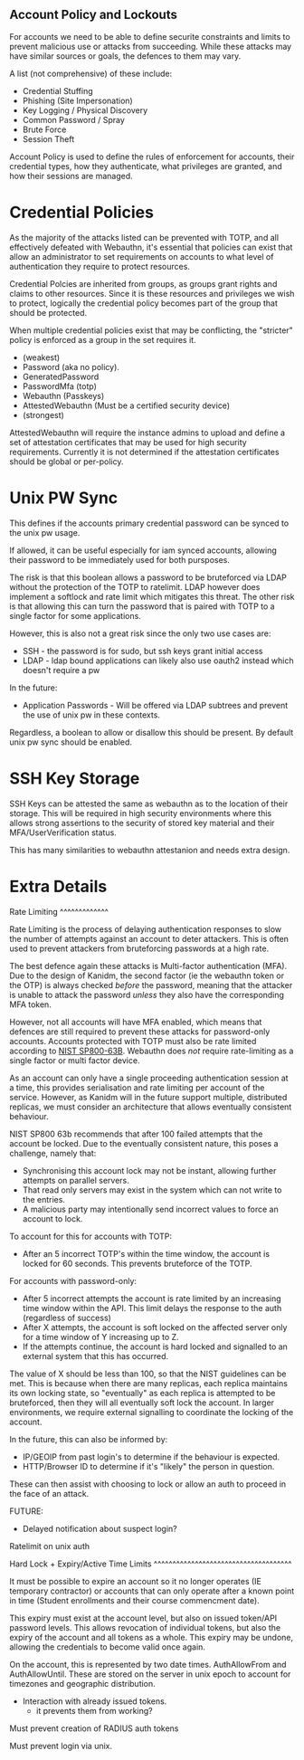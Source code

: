 Account Policy and Lockouts
---------------------------

For accounts we need to be able to define securite constraints and limits to prevent malicious use
or attacks from succeeding. While these attacks may have similar sources or goals, the defences
to them may vary.

A list (not comprehensive) of these include:

* Credential Stuffing
* Phishing (Site Impersonation)
* Key Logging / Physical Discovery
* Common Password / Spray
* Brute Force
* Session Theft

Account Policy is used to define the rules of enforcement for accounts, their credential types,
how they authenticate, what privileges are granted, and how their sessions are managed.

Credential Policies
===================

As the majority of the attacks listed can be prevented with TOTP, and all effectively defeated with
Webauthn, it's essential that policies can exist that allow an administrator to set requirements
on accounts to what level of authentication they require to protect resources.

Credential Polcies are inherited from groups, as groups grant rights and claims to other resources.
Since it is these resources and privileges we wish to protect, logically the credential policy becomes
part of the group that should be protected.

When multiple credential policies exist that may be conflicting, the "stricter" policy is enforced
as a group in the set requires it.

* (weakest)
* Password (aka no policy).
* GeneratedPassword
* PasswordMfa (totp)
* Webauthn (Passkeys)
* AttestedWebauthn (Must be a certified security device)
* (strongest)

AttestedWebauthn will require the instance admins to upload and define a set of attestation
certificates that may be used for high security requirements. Currently it is not determined if
the attestation certificates should be global or per-policy.

Unix PW Sync
============

This defines if the accounts primary credential password can be synced to the unix pw usage.

If allowed, it can be useful especially for iam synced accounts, allowing their password to be
immediately used for both pursposes.

The risk is that this boolean allows a password to be bruteforced via LDAP without the protection
of the TOTP to ratelimit. LDAP however does implement a softlock and rate limit which mitigates this
threat. The other risk is that allowing this can turn the password that is paired with TOTP to a
single factor for some applications.

However, this is also not a great risk since the only two use cases are:

* SSH - the password is for sudo, but ssh keys grant initial access
* LDAP - ldap bound applications can likely also use oauth2 instead which doesn't require a pw

In the future:

* Application Passwords - Will be offered via LDAP subtrees and prevent the use of unix pw in these contexts.

Regardless, a boolean to allow or disallow this should be present. By default unix pw sync should be
enabled.

SSH Key Storage
===============

SSH Keys can be attested the same as webauthn as to the location of their storage. This will be required
in high security environments where this allows strong assertions to the security of stored key material
and their MFA/UserVerification status.

This has many similarities to webauthn attestanion and needs extra design.

Extra Details
=============


Rate Limiting
^^^^^^^^^^^^^

Rate Limiting is the process of delaying authentication responses to slow the number of attempts
against an account to deter attackers. This is often used to prevent attackers from bruteforcing
passwords at a high rate.

The best defence again these attacks is Multi-factor authentication (MFA). Due to the design of Kanidm,
the second factor (ie the webauthn token or the OTP) is always checked *before* the password,
meaning that the attacker is unable to attack the password *unless* they also have
the corresponding MFA token.

However, not all accounts will have MFA enabled, which means that defences are still required to
prevent these attacks for password-only accounts. Accounts protected with TOTP must also be rate
limited according to [NIST SP800-63B](https://pages.nist.gov/800-63-3/sp800-63b.html).
Webauthn does *not* require rate-limiting as a single factor or multi factor device.

As an account can only have a single proceeding authentication session at a time, this provides
serialisation and rate limiting per account of the service. However, as Kanidm will in the future
support multiple, distributed replicas, we must consider an architecture that allows eventually
consistent behaviour.

NIST SP800 63b recommends that after 100 failed attempts that the account be locked. Due to the
eventually consistent nature, this poses a challenge, namely that:

* Synchronising this account lock may not be instant, allowing further attempts on parallel servers.
* That read only servers may exist in the system which can not write to the entries.
* A malicious party may intentionally send incorrect values to force an account to lock.

To account for this for accounts with TOTP:

* After an 5 incorrect TOTP's within the time window, the account is locked for 60 seconds. This prevents bruteforce of the TOTP.

For accounts with password-only:

* After 5 incorrect attempts the account is rate limited by an increasing time window within the API. This limit delays the response to the auth (regardless of success)
* After X attempts, the account is soft locked on the affected server only for a time window of Y increasing up to Z.
* If the attempts continue, the account is hard locked and signalled to an external system that this has occurred.

The value of X should be less than 100, so that the NIST guidelines can be met. This is because when there are
many replicas, each replica maintains its own locking state, so "eventually" as each replica is attempted to be
bruteforced, then they will all eventually soft lock the account. In larger environments, we require
external signalling to coordinate the locking of the account.

In the future, this can also be informed by:

* IP/GEOIP from past login's to determine if the behaviour is expected.
* HTTP/Browser ID to determine if it's "likely" the person in question.

These can then assist with choosing to lock or allow an auth to proceed in the face of an attack.

FUTURE:
* Delayed notification about suspect login?

Ratelimit on unix auth

Hard Lock + Expiry/Active Time Limits
^^^^^^^^^^^^^^^^^^^^^^^^^^^^^^^^^^^^^

It must be possible to expire an account so it no longer operates (IE temporary contractor) or
accounts that can only operate after a known point in time (Student enrollments and their course
commencment date).

This expiry must exist at the account level, but also on issued token/API password levels. This allows revocation of
individual tokens, but also the expiry of the account and all tokens as a whole. This expiry may be
undone, allowing the credentials to become valid once again.

On the account, this is represented by two date times. AuthAllowFrom and AuthAllowUntil. These
are stored on the server in unix epoch to account for timezones and geographic distribution.

* Interaction with already issued tokens.
    * it prevents them from working?

Must prevent creation of RADIUS auth tokens

Must prevent login via unix.

